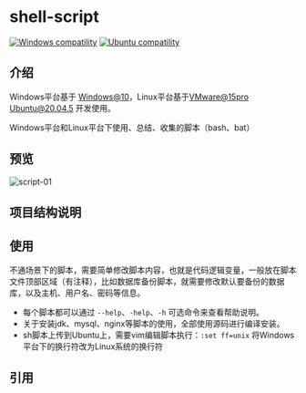 # shell-script

<p>
  <a href="https://www.microsoft.com/zh-cn"><img src="https://img.shields.io/badge/Windows-%3E=10-green.svg" alt="Windows compatility"></a>
  <a href="https://ubuntu.com/download/server"><img src="https://img.shields.io/badge/Ubuntu-%3E=20.04.5-blue.svg" alt="Ubuntu compatility"></a>
</p>

## 介绍

Windows平台基于 [Windows@10](https://www.microsoft.com/zh-cn)，Linux平台基于[VMware@15pro](https://www.vmware.com/cn.html) [Ubuntu@20.04.5](https://ubuntu.com/download/server) 开发使用。

Windows平台和Linux平台下使用、总结、收集的脚本（bash、bat）

## 预览

![script-01](https://github.com/yushuishu/shell-script/assets/50919172/9b129ee5-be4f-4a00-b423-6fdff7fec507)


## 项目结构说明

## 使用

不通场景下的脚本，需要简单修改脚本内容，也就是代码逻辑变量，一般放在脚本文件顶部区域（有注释），比如数据库备份脚本，就需要修改默认要备份的数据库，以及主机、用户名、密码等信息。

- 每个脚本都可以通过 `--help`、`-help`、`-h` 可选命令来查看帮助说明。
- 关于安装jdk、mysql、nginx等脚本的使用，全部使用源码进行编译安装。
- sh脚本上传到Ubuntu上，需要vim编辑脚本执行：`:set ff=unix` 将Windows平台下的换行符改为Linux系统的换行符

## 引用
